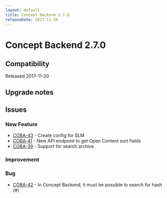 ```yaml
---
layout: default
title: Concept Backend 2.7.0
releaseDate: 2017-11-20
---
```

<div class="jumbotron">
    <h1>Concept Backend 2.7.0</h1>    
    <h2>Compatibility</h2>
    <ul>
    </ul>
</div>

Released 2017-11-20



## Upgrade notes  
                 



## Issues  


### New Feature 

 * [COBA-43](https://jira.infomaker.se/browse/COBA-43) - Create config for SLM 
 * [COBA-41](https://jira.infomaker.se/browse/COBA-41) - New API endpoint to get Open Content sort fields 
 * [COBA-39](https://jira.infomaker.se/browse/COBA-39) - Support for search archive  


### Improvement 



### Bug 

 * [COBA-42](https://jira.infomaker.se/browse/COBA-42) - In Concept Backend, it must be possible to search for hash (#) 


